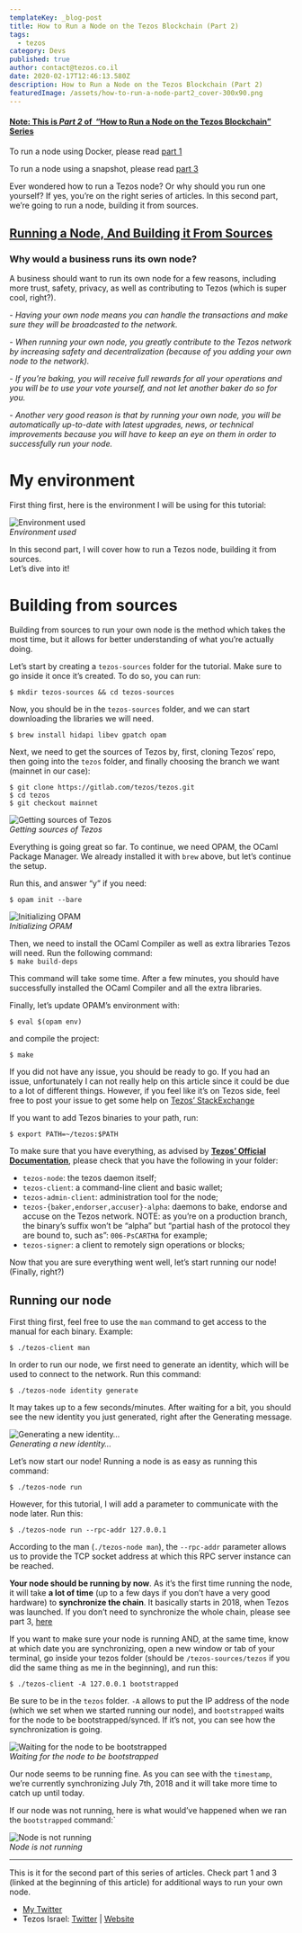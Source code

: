 ```yaml
---
templateKey: _blog-post
title: How to Run a Node on the Tezos Blockchain (Part 2)
tags:
  - tezos
category: Devs
published: true
author: contact@tezos.co.il
date: 2020-02-17T12:46:13.580Z
description: How to Run a Node on the Tezos Blockchain (Part 2)
featuredImage: /assets/how-to-run-a-node-part2_cover-300x90.png
---
```


#### <span style="text-decoration: underline;">**Note: This is _Part 2_ of  “How to Run a Node on the Tezos Blockchain” Series**</span>

To run a node using Docker, please read [part 1](https://tezos.co.il/how-to-run-a-node-on-the-tezos-blockchain)

To run a node using a snapshot, please read [part 3](https://tezos.co.il/719-2/)

Ever wondered how to run a Tezos node? Or why should you run one yourself? If yes, you’re on the right series of articles. In this second part, we’re going to run a node, building it from sources.

## <span style="text-decoration: underline;">**Running a Node, And Building it From Sources**</span>

### Why would a business runs its own node?

A business should want to run its own node for a few reasons, including more trust, safety, privacy, as well as contributing to Tezos (which is super cool, right?).

_- Having your own node means you can handle the transactions and make sure they will be broadcasted to the network._

_- When running your own node, you greatly contribute to the Tezos network by increasing safety and decentralization (because of you adding your own node to the network)._

_- If you’re baking, you will receive full rewards for all your operations and you will be to use your vote yourself, and not let another baker do so for you._

_- Another very good reason is that by running your own node, you will be automatically up-to-date with latest upgrades, news, or technical improvements because you will have to keep an eye on them in order to successfully run your node._

# My environment

First thing first, here is the environment I will be using for this tutorial:

![Environment used](https://miro.medium.com/max/988/1*cH5X8EzSAjlkJAlBUDc4Aw.png)  
_Environment used_

In this second part, I will cover how to run a Tezos node, building it from sources.  
Let’s dive into it!

# Building from sources

Building from sources to run your own node is the method which takes the most time, but it allows for better understanding of what you’re actually doing.

Let’s start by creating a `tezos-sources` folder for the tutorial. Make sure to go inside it once it’s created. To do so, you can run:

`$ mkdir tezos-sources && cd tezos-sources`

Now, you should be in the `tezos-sources` folder, and we can start downloading the libraries we will need.

`$ brew install hidapi libev gpatch opam`

Next, we need to get the sources of Tezos by, first, cloning Tezos’ repo, then going into the `tezos` folder, and finally choosing the branch we want (mainnet in our case):

`$ git clone https://gitlab.com/tezos/tezos.git`  
`$ cd tezos`  
`$ git checkout mainnet`

![Getting sources of Tezos](https://miro.medium.com/max/2748/1*gGZpqf1j0-VYyfHu3zhzeQ.png)  
_Getting sources of Tezos_

Everything is going great so far. To continue, we need OPAM, the OCaml Package Manager. We already installed it with `brew` above, but let’s continue the setup.

Run this, and answer “y” if you need:

`$ opam init --bare`

![Initializing OPAM](https://miro.medium.com/max/2720/1*E4MiBBuxMr_Z0-jSPZ5Wnw.png)  
_Initializing OPAM_

Then, we need to install the OCaml Compiler as well as extra libraries Tezos will need. Run the following command:  
`$ make build-deps`

This command will take some time. After a few minutes, you should have successfully installed the OCaml Compiler and all the extra libraries.

Finally, let’s update OPAM’s environment with:

`$ eval $(opam env)`

and compile the project:

`$ make`

If you did not have any issue, you should be ready to go. If you had an issue, unfortunately I can not really help on this article since it could be due to a lot of different things. However, if you feel like it’s on Tezos side, feel free to post your issue to get some help on [Tezos’ StackExchange](https://tezos.stackexchange.com/)

If you want to add Tezos binaries to your path, run:

`$ export PATH=~/tezos:$PATH`

To make sure that you have everything, as advised by **[Tezos’ Official Documentation](https://tezos.gitlab.io/introduction/howtouse.html)**, please check that you have the following in your folder:

- `tezos-node`: the tezos daemon itself;
- `tezos-client`: a command-line client and basic wallet;
- `tezos-admin-client`: administration tool for the node;
- `tezos-{baker,endorser,accuser}-alpha`: daemons to bake, endorse and accuse on the Tezos network. NOTE: as you’re on a production branch, the binary’s suffix won’t be “alpha” but “partial hash of the protocol they are bound to, such as”: `006-PsCARTHA` for example;
- `tezos-signer`: a client to remotely sign operations or blocks;

Now that you are sure everything went well, let’s start running our node! (Finally, right?)

## Running our node

First thing first, feel free to use the `man` command to get access to the manual for each binary. Example:

`$ ./tezos-client man`

In order to run our node, we first need to generate an identity, which will be used to connect to the network. Run this command:

`$ ./tezos-node identity generate`

It may takes up to a few seconds/minutes. After waiting for a bit, you should see the new identity you just generated, right after the Generating message.

![Generating a new identity…](https://miro.medium.com/max/1524/1*qKHf6GkpywQEUWo4Y58a7A.png)  
_Generating a new identity…_

Let’s now start our node! Running a node is as easy as running this command:

`$ ./tezos-node run`

However, for this tutorial, I will add a parameter to communicate with the node later. Run this:

`$ ./tezos-node run --rpc-addr 127.0.0.1`

According to the man (`./tezos-node man`), the `--rpc-addr` parameter allows us to provide the TCP socket address at which this RPC server instance can be reached.

**Your node should be running by now**. As it’s the first time running the node, it will take **a lot of time** (up to a few days if you don’t have a very good hardware) to **synchronize the chain**. It basically starts in 2018, when Tezos was launched. If you don’t need to synchronize the whole chain, please see part 3, [here](https://tezos.co.il/719-2/)

If you want to make sure your node is running AND, at the same time, know at which date you are synchronizing, open a new window or tab of your terminal, go inside your tezos folder (should be `/tezos-sources/tezos` if you did the same thing as me in the beginning), and run this:

`$ ./tezos-client -A 127.0.0.1 bootstrapped`

Be sure to be in the `tezos` folder. `-A` allows to put the IP address of the node (which we set when we started running our node), and `bootstrapped` waits for the node to be bootstrapped/synced. If it’s not, you can see how the synchronization is going.

![Waiting for the node to be bootstrapped](https://miro.medium.com/max/2544/1*o0HlVwhupqikauHQZpiQRA.png)  
_Waiting for the node to be bootstrapped_

Our node seems to be running fine. As you can see with the `timestamp`, we’re currently synchronizing July 7th, 2018 and it will take more time to catch up until today.

If our node was not running, here is what would’ve happened when we ran the `bootstrapped` command:`

![Node is not running](https://miro.medium.com/max/1924/1*thSeb2n1NYtokcAtd3cyjQ.png)  
_Node is not running_

---

This is it for the second part of this series of articles. Check part 1 and 3 (linked at the beginning of this article) for additional ways to run your own node.

- [My Twitter](https://twitter.com/cryptomathis)
- Tezos Israel: [Twitter](https://twitter.com/tezosisrael) | [Website](https://tezos.co.il/)
